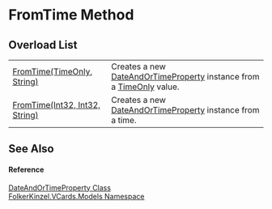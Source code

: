 # FromTime Method


## Overload List
<table>
<tr>
<td><a href="9a264d6c-e795-f2c3-7ba5-b54a83b76e61.md">FromTime(TimeOnly, String)</a></td>
<td>Creates a new <a href="aa70dc7b-913e-f421-bbe6-2151b0f0c1f0.md">DateAndOrTimeProperty</a> instance from a <a href="https://learn.microsoft.com/dotnet/api/system.timeonly" target="_blank" rel="noopener noreferrer">TimeOnly</a> value.</td></tr>
<tr>
<td><a href="3d3a5d59-d43e-1123-6595-cdda61693cc8.md">FromTime(Int32, Int32, String)</a></td>
<td>Creates a new <a href="aa70dc7b-913e-f421-bbe6-2151b0f0c1f0.md">DateAndOrTimeProperty</a> instance from a time.</td></tr>
</table>

## See Also


#### Reference
<a href="aa70dc7b-913e-f421-bbe6-2151b0f0c1f0.md">DateAndOrTimeProperty Class</a>  
<a href="10623553-9342-5b8f-9df4-6e7d1075f3df.md">FolkerKinzel.VCards.Models Namespace</a>  
